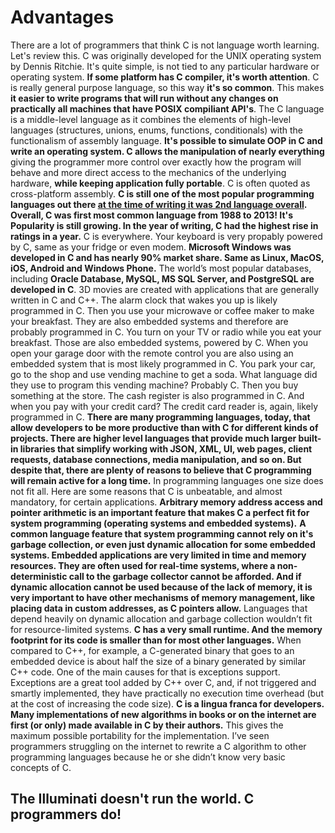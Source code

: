 # Advantages

There are a lot of programmers that think C is not language worth learning. Let's review this. C was originally developed for
the UNIX operating system by Dennis Ritchie. It's quite simple, is not tied to any particular hardware or operating system. **If
some platform has C compiler, it's worth attention**. C is really general purpose language, so this way **it's so common**. This
makes **it easier to write programs that will run without any changes on practically all machines that have POSIX compiliant
API's**. The C language is a middle-level language as it combines the elements of high-level languages (structures, unions,
enums, functions, conditionals) with the functionalism of assembly language. **It's possible to simulate OOP in C and write an
operating system. C allows the manipulation of nearly everything** giving the programmer more control over exactly how the
program will behave and more direct access to the mechanics of the underlying hardware, **while keeping application fully
portable**. C is often quoted as cross-platform assembly. **C is still one of the most popular programming languages out there
[at the time of writing it was 2nd language overall](https://www.tiobe.com/tiobe-index/). Overall, C was first most common
language from 1988 to 2013! It's Popularity is still growing. In the year of writing, C had the highest rise in ratings in a
year.** C is everywhere. Your keyboard is very propably powered by C, same as your fridge or even modem. **Microsoft Windows was
developed in C and has nearly 90% market share. Same as Linux, MacOS, iOS, Android and Windows Phone.** The world’s most popular
databases, including **Oracle Database, MySQL, MS SQL Server, and PostgreSQL are developed in C**. 3D movies are created with
applications that are generally written in C and C++. The alarm clock that wakes you up is likely programmed in C. Then you use
your microwave or coffee maker to make your breakfast. They are also embedded systems and therefore are probably programmed in
C. You turn on your TV or radio while you eat your breakfast. Those are also embedded systems, powered by C. When you open your
garage door with the remote control you are also using an embedded system that is most likely programmed in C. You park your
car, go to the shop and use vending machine to get a soda. What language did they use to program this vending machine? Probably
C. Then you buy something at the store. The cash register is also programmed in C. And when you pay with your credit card? The
credit card reader is, again, likely programmed in C. **There are many programming languages, today, that allow developers to be
more productive than with C for different kinds of projects. There are higher level languages that provide much larger built-in
libraries that simplify working with JSON, XML, UI, web pages, client requests, database connections, media manipulation, and so
on. But despite that, there are plenty of reasons to believe that C programming will remain active for a long time.** In
programming languages one size does not fit all. Here are some reasons that C is unbeatable, and almost mandatory, for certain
applications. **Arbitrary memory address access and pointer arithmetic is an important feature that makes C a perfect fit for
system programming (operating systems and embedded systems).** **A common language feature that system programming cannot rely
on it's garbage collection, or even just dynamic allocation for some embedded systems. Embedded applications are very limited in
time and memory resources. They are often used for real-time systems, where a non-deterministic call to the garbage collector
cannot be afforded. And if dynamic allocation cannot be used because of the lack of memory, it is very important to have other
mechanisms of memory management, like placing data in custom addresses, as C pointers allow.** Languages that depend heavily on
dynamic allocation and garbage collection wouldn’t fit for resource-limited systems. **C has a very small runtime. And the
memory footprint for its code is smaller than for most other languages.** When compared to C++, for example, a C-generated
binary that goes to an embedded device is about half the size of a binary generated by similar C++ code. One of the main causes
for that is exceptions support. Exceptions are a great tool added by C++ over C, and, if not triggered and smartly implemented,
they have practically no execution time overhead (but at the cost of increasing the code size). **C is a lingua franca for
developers. Many implementations of new algorithms in books or on the internet are first (or only) made available in C by their
authors.** This gives the maximum possible portability for the implementation. I’ve seen programmers struggling on the internet
to rewrite a C algorithm to other programming languages because he or she didn’t know very basic concepts of C.

## The Illuminati doesn't run the world. C programmers do!
